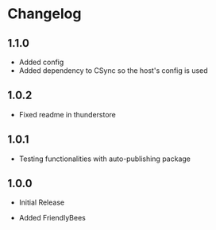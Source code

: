 # Changelog

## 1.1.0
- Added config
- Added dependency to CSync so the host's config is used

## 1.0.2
- Fixed readme in thunderstore

## 1.0.1
- Testing functionalities with auto-publishing package

## 1.0.0
* Initial Release
- Added FriendlyBees
